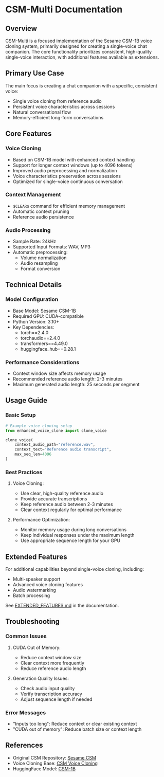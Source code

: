 # CSM-Multi Documentation

## Overview
CSM-Multi is a focused implementation of the Sesame CSM-1B voice cloning system, primarily designed for creating a single-voice chat companion. The core functionality prioritizes consistent, high-quality single-voice interaction, with additional features available as extensions.

## Primary Use Case
The main focus is creating a chat companion with a specific, consistent voice:
- Single voice cloning from reference audio
- Persistent voice characteristics across sessions
- Natural conversational flow
- Memory-efficient long-form conversations

## Core Features

### Voice Cloning
- Based on CSM-1B model with enhanced context handling
- Support for longer context windows (up to 4096 tokens)
- Improved audio preprocessing and normalization
- Voice characteristics preservation across sessions
- Optimized for single-voice continuous conversation

### Context Management
- `$CLEAR$` command for efficient memory management
- Automatic context pruning
- Reference audio persistence

### Audio Processing
- Sample Rate: 24kHz
- Supported Input Formats: WAV, MP3
- Automatic preprocessing:
  - Volume normalization
  - Audio resampling
  - Format conversion

## Technical Details

### Model Configuration
- Base Model: Sesame CSM-1B
- Required GPU: CUDA-compatible
- Python Version: 3.10+
- Key Dependencies:
  - torch==2.4.0
  - torchaudio==2.4.0
  - transformers==4.49.0
  - huggingface_hub==0.28.1

### Performance Considerations
- Context window size affects memory usage
- Recommended reference audio length: 2-3 minutes
- Maximum generated audio length: 25 seconds per segment

## Usage Guide

### Basic Setup
```python
# Example voice cloning setup
from enhanced_voice_clone import clone_voice

clone_voice(
    context_audio_path="reference.wav",
    context_text="Reference audio transcript",
    max_seq_len=4096
)
```

### Best Practices
1. Voice Cloning:
   - Use clear, high-quality reference audio
   - Provide accurate transcriptions
   - Keep reference audio between 2-3 minutes
   - Clear context regularly for optimal performance

2. Performance Optimization:
   - Monitor memory usage during long conversations
   - Keep individual responses under the maximum length
   - Use appropriate sequence length for your GPU

## Extended Features

For additional capabilities beyond single-voice cloning, including:
- Multi-speaker support
- Advanced voice cloning features
- Audio watermarking
- Batch processing

See [EXTENDED_FEATURES.md](EXTENDED_FEATURES.md) in the documentation.

## Troubleshooting

### Common Issues
1. CUDA Out of Memory:
   - Reduce context window size
   - Clear context more frequently
   - Reduce reference audio length

2. Generation Quality Issues:
   - Check audio input quality
   - Verify transcription accuracy
   - Adjust sequence length if needed

### Error Messages
- "Inputs too long": Reduce context or clear existing context
- "CUDA out of memory": Reduce batch size or context length

## References
- Original CSM Repository: [Sesame CSM](https://github.com/SesameAILabs/csm)
- Voice Cloning Base: [CSM Voice Cloning](https://github.com/isaiahbjork/csm-voice-cloning)
- HuggingFace Model: [CSM-1B](https://huggingface.co/sesame/csm-1b)